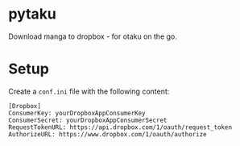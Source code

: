 pytaku
======

Download manga to dropbox - for otaku on the go.

# Setup

Create a `conf.ini` file with the following content:

```
[Dropbox]
ConsumerKey: yourDropboxAppConsumerKey
ConsumerSecret: yourDropboxAppConsumerSecret
RequestTokenURL: https://api.dropbox.com/1/oauth/request_token
AuthorizeURL: https://www.dropbox.com/1/oauth/authorize
```
